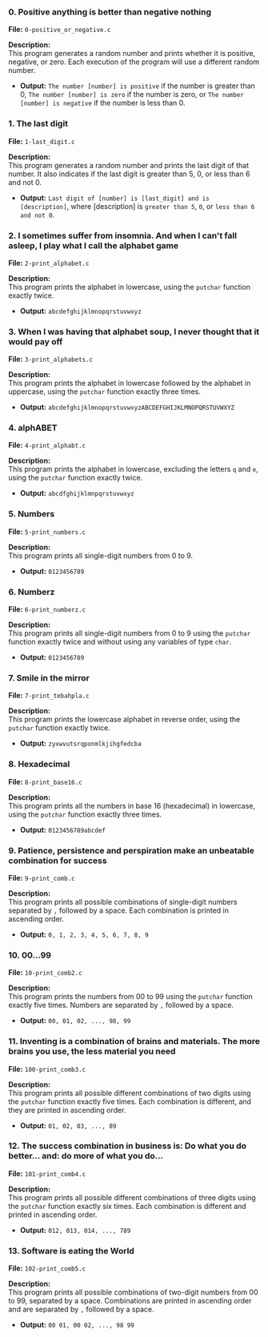 ### 0. Positive anything is better than negative nothing
**File:** `0-positive_or_negative.c`

**Description:**  
This program generates a random number and prints whether it is positive, negative, or zero. Each execution of the program will use a different random number.

- **Output:** `The number [number] is positive` if the number is greater than 0, `The number [number] is zero` if the number is zero, or `The number [number] is negative` if the number is less than 0.

### 1. The last digit
**File:** `1-last_digit.c`

**Description:**  
This program generates a random number and prints the last digit of that number. It also indicates if the last digit is greater than 5, 0, or less than 6 and not 0.

- **Output:** `Last digit of [number] is [last_digit] and is [description]`, where [description] is `greater than 5`, `0`, or `less than 6 and not 0`.

### 2. I sometimes suffer from insomnia. And when I can't fall asleep, I play what I call the alphabet game
**File:** `2-print_alphabet.c`

**Description:**  
This program prints the alphabet in lowercase, using the `putchar` function exactly twice.

- **Output:** `abcdefghijklmnopqrstuvwxyz`

### 3. When I was having that alphabet soup, I never thought that it would pay off
**File:** `3-print_alphabets.c`

**Description:**  
This program prints the alphabet in lowercase followed by the alphabet in uppercase, using the `putchar` function exactly three times.

- **Output:** `abcdefghijklmnopqrstuvwxyzABCDEFGHIJKLMNOPQRSTUVWXYZ`

### 4. alphABET
**File:** `4-print_alphabt.c`

**Description:**  
This program prints the alphabet in lowercase, excluding the letters `q` and `e`, using the `putchar` function exactly twice.

- **Output:** `abcdfghijklmnpqrstuvwxyz`

### 5. Numbers
**File:** `5-print_numbers.c`

**Description:**  
This program prints all single-digit numbers from 0 to 9.

- **Output:** `0123456789`

### 6. Numberz
**File:** `6-print_numberz.c`

**Description:**  
This program prints all single-digit numbers from 0 to 9 using the `putchar` function exactly twice and without using any variables of type `char`.

- **Output:** `0123456789`

### 7. Smile in the mirror
**File:** `7-print_tebahpla.c`

**Description:**  
This program prints the lowercase alphabet in reverse order, using the `putchar` function exactly twice.

- **Output:** `zyxwvutsrqponmlkjihgfedcba`

### 8. Hexadecimal
**File:** `8-print_base16.c`

**Description:**  
This program prints all the numbers in base 16 (hexadecimal) in lowercase, using the `putchar` function exactly three times.

- **Output:** `0123456789abcdef`

### 9. Patience, persistence and perspiration make an unbeatable combination for success
**File:** `9-print_comb.c`

**Description:**  
This program prints all possible combinations of single-digit numbers separated by `,` followed by a space. Each combination is printed in ascending order.

- **Output:** `0, 1, 2, 3, 4, 5, 6, 7, 8, 9`

### 10. 00...99
**File:** `10-print_comb2.c`

**Description:**  
This program prints the numbers from 00 to 99 using the `putchar` function exactly five times. Numbers are separated by `,` followed by a space.

- **Output:** `00, 01, 02, ..., 98, 99`

### 11. Inventing is a combination of brains and materials. The more brains you use, the less material you need
**File:** `100-print_comb3.c`

**Description:**  
This program prints all possible different combinations of two digits using the `putchar` function exactly five times. Each combination is different, and they are printed in ascending order.

- **Output:** `01, 02, 03, ..., 89`

### 12. The success combination in business is: Do what you do better... and: do more of what you do...
**File:** `101-print_comb4.c`

**Description:**  
This program prints all possible different combinations of three digits using the `putchar` function exactly six times. Each combination is different and printed in ascending order.

- **Output:** `012, 013, 014, ..., 789`

### 13. Software is eating the World
**File:** `102-print_comb5.c`

**Description:**  
This program prints all possible combinations of two-digit numbers from 00 to 99, separated by a space. Combinations are printed in ascending order and are separated by `,` followed by a space.

- **Output:** `00 01, 00 02, ..., 98 99`
